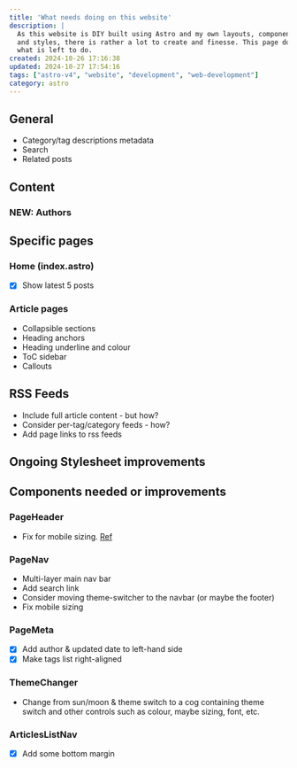 ```yaml
---
title: 'What needs doing on this website'
description: |
  As this website is DIY built using Astro and my own layouts, components,
  and styles, there is rather a lot to create and finesse. This page documents
  what is left to do.
created: 2024-10-26 17:16:38
updated: 2024-10-27 17:54:16
tags: ["astro-v4", "website", "development", "web-development"]
category: astro
---
```


## General

* Category/tag descriptions metadata
* Search
* Related posts

## Content

### **NEW**: Authors

## Specific pages

### Home (index.astro)

* [x] Show latest 5 posts

### Article pages

* Collapsible sections
* Heading anchors
* Heading underline and colour
* ToC sidebar
* Callouts

## RSS Feeds

* Include full article content - but how?
* Consider per-tag/category feeds - how?
* Add page links to rss feeds

## Ongoing Stylesheet improvements

## Components needed or improvements

### PageHeader

* Fix for mobile sizing. [Ref](https://egghead.io/lessons/css-apply-aspect-ratio-sizing-to-images-with-css-object-fit?af=2s65ms)

### PageNav

* Multi-layer main nav bar
* Add search link
* Consider moving theme-switcher to the navbar (or maybe the footer)
* Fix mobile sizing

### PageMeta

* [x] Add author & updated date to left-hand side
* [x] Make tags list right-aligned

### ThemeChanger

* Change from sun/moon & theme switch to a cog containing theme switch and other controls such as colour, maybe sizing, font, etc.

### ArticlesListNav

* [x] Add some bottom margin
